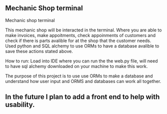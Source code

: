 Mechanic Shop terminal
------------------------------------
Mechanic shop terminal 

This mechanic shop will be interacted in the terminal. Where you are able to make invoices, make appoitments, check appoinments of customers and check if there is parts avalible
for at the shop that the customer needs. Used python and SQL alchemy to use ORMs to have a database avalible to save these actions stated above.

How to run: Load into IDE where you can run the the web.py file, will need to have sql alchemy downloaded on your machine to make this work.


The purpose of this project is to use use ORMs to make a database and understand how user input and ORMS and databases can work all together. 

In the future I plan to add a front end to help with usability.
------------------------------------
